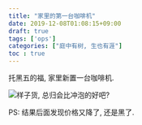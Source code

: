 ```yaml
---
title: "家里的第一台咖啡机"
date: 2019-12-08T01:08:15+09:00
draft: true
tags: ['ops']
categories: ["庭中有树, 生也有涯"]  
toc : true
---
```


托黑五的福, 家里新置一台咖啡机.



![样子货, 总归会比冲泡的好吧?](/img/loquat/dolce.png)

PS: 结果后面发现价格又降了, 还是黑了.


